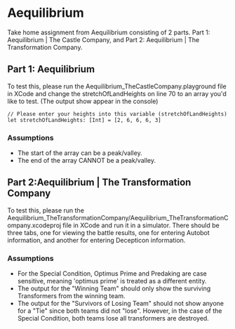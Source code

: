 # Aequilibrium

Take home assignment from Aequilibrium consisting of 2 parts. Part 1: Aequilibrium​ ​|​ ​The​ ​Castle​ ​Company, and Part 2: ​Aequilibrium​ ​|​ ​The​ ​Transformation​ ​Company.

## Part 1: Aequilibrium​

To test this, please run the Aequilibrium_TheCastleCompany.playground file in XCode and change the stretchOfLandHeights on line 70 to an array you'd like to test. (The output show appear in the console)

```
// Please enter your heights into this variable (stretchOfLandHeights)
let stretchOfLandHeights: [Int] = [2, 6, 6, 6, 3]
```

### Assumptions

* The start of the array can be a peak/valley.
* The end of the array CANNOT be a peak/valley.


## Part 2: ​Aequilibrium​ ​|​ ​The​ ​Transformation​ ​Company

To test this, please run the Aequilibrium_TheTransformationCompany/Aequilibrium_TheTransformationCompany.xcodeproj file in XCode and run it in a simulator.
There should be three tabs, one for viewing the battle results, one for entering Autobot information, and another for entering Decepticon information.

### Assumptions

* For the Special Condition, Optimus Prime and Predaking are case sensitive, meaning 'optimus prime' is treated as a different entity.
* The output for the "Winning Team" should only show the surviving Transformers from the winning team.
* The output for the "Survivors of Losing Team" should not show anyone for a "Tie" since both teams did not "lose". However, in the case of the Special Condition, both teams lose all transformers are destroyed.